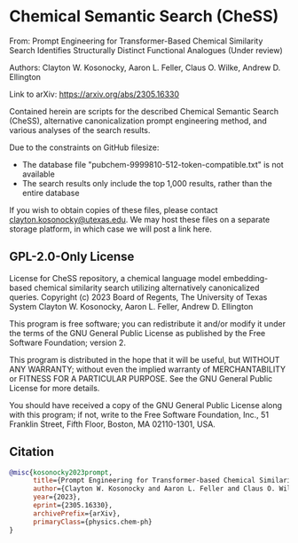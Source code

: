 # Chemical Semantic Search (CheSS)

From: Prompt Engineering for Transformer-Based Chemical Similarity Search Identifies Structurally Distinct Functional Analogues (Under review)

Authors: Clayton W. Kosonocky, Aaron L. Feller, Claus O. Wilke, Andrew D. Ellington

Link to arXiv: https://arxiv.org/abs/2305.16330

Contained herein are scripts for the described Chemical Semantic Search (CheSS), alternative canonicalization prompt engineering method, and various analyses of the search results.

Due to the constraints on GitHub filesize:
- The database file "pubchem-9999810-512-token-compatible.txt" is not available
- The search results only include the top 1,000 results, rather than the entire database

If you wish to obtain copies of these files, please contact clayton.kosonocky@utexas.edu. We may host these files on a separate storage platform, in which case we will post a link here.

## GPL-2.0-Only License
License for CheSS repository, a chemical language model embedding-based chemical similarity search utilizing alternatively canonicalized queries.
Copyright (c) 2023 Board of Regents, The University of Texas System
Clayton W. Kosonocky, Aaron L. Feller, Andrew D. Ellington

This program is free software; you can redistribute it and/or modify it under the terms of the GNU General Public License as published by the Free Software Foundation; version 2. 

This program is distributed in the hope that it will be useful, but WITHOUT ANY WARRANTY; without even the implied warranty of MERCHANTABILITY or FITNESS FOR A PARTICULAR PURPOSE.  See the GNU General Public License for more details.

You should have received a copy of the GNU General Public License along with this program; if not, write to the Free Software Foundation, Inc., 51 Franklin Street, Fifth Floor, Boston, MA  02110-1301, USA.

## Citation <a name="citations"></a>
```bibtex
@misc{kosonocky2023prompt,
      title={Prompt Engineering for Transformer-based Chemical Similarity Search Identifies Structurally Distinct Functional Analogues}, 
      author={Clayton W. Kosonocky and Aaron L. Feller and Claus O. Wilke and Andrew D. Ellington},
      year={2023},
      eprint={2305.16330},
      archivePrefix={arXiv},
      primaryClass={physics.chem-ph}
}
```
